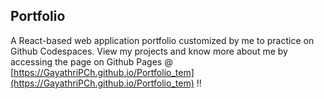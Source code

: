 ## Portfolio 

A React-based web application portfolio  customized by me to practice on Github Codespaces.
View my projects and know more about me by accessing the page on Github Pages @ [https://GayathriPCh.github.io/Portfolio_tem](https://GayathriPCh.github.io/Portfolio_tem)  !!
